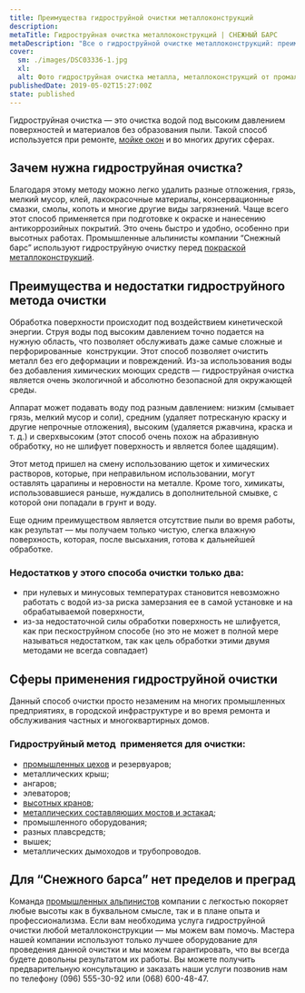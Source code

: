 ```yaml
---
title: Преимущества гидроструйной очистки металлоконструкций
description:
metaTitle: Гидроструйная очистка металлоконструкций | СНЕЖНЫЙ БАРС
metaDescription: "Все о гидроструйной очистке металлоконструкций: преимущества, сферы применения от профессионалов промальпа \"Снежный Барс\""
cover:
  sm: ./images/DSC03336-1.jpg
  xl: 
  alt: Фото гидроструйная очистка металла, металлоконструкций от промальпинистов "Снежный Барс"
publishedDate: 2019-05-02T15:27:00Z
state: published    
---
```

Гидроструйная очистка — это очистка водой под высоким давлением поверхностей и материалов без образования пыли. Такой способ используется при ремонте, [мойке окон](/ru/moika-okon/) и во многих других сферах.

## Зачем нужна гидроструйная очистка?

Благодаря этому методу можно легко удалить разные отложения, грязь, мелкий мусор, клей, лакокрасочные материалы, консервационные смазки, смолы, копоть и многие другие виды загрязнений. Чаще всего этот способ применяется при подготовке к окраске и нанесению антикоррозийных покрытий. Это очень быстро и удобно, особенно при высотных работах. Промышленные альпинисты компании “Снежный барс” используют гидроструйную очистку перед [покраской металлоконструкций](/ru/pokraska-metalla/).

## Преимущества и недостатки гидроструйного метода очистки

Обработка поверхности происходит под воздействием кинетической энергии. Струя воды под высоким давлением точно подается на нужную область, что позволяет обслуживать даже самые сложные и перфорированные  конструкции. Этот способ позволяет очистить металл без его деформации и повреждений. Из-за использования воды без добавления химических моющих средств — гидроструйная очистка является очень экологичной и абсолютно безопасной для окружающей среды.

Аппарат может подавать воду под разным давлением: низким (смывает грязь, мелкий мусор и соли), средним (удаляет потресканую краску и другие непрочные отложения), высоким (удаляется ржавчина, краска и т. д.) и сверхвысоким (этот способ очень похож на абразивную обработку, но не шлифует поверхность и является более щадящим).

Этот метод пришел на смену использованию щеток и химических растворов, которые, при неправильном использовании, могут оставлять царапины и неровности на металле. Кроме того, химикаты, использовавшиеся раньше, нуждались в дополнительной смывке, с которой они попадали в грунт и воду.  

Еще одним преимуществом является отсутствие пыли во время работы, как результат — мы получаем только чистую, слегка влажную поверхность, которая, после высыхания, готова к дальнейшей обработке.

### Недостатков у этого способа очистки только два:

- при нулевых и минусовых температурах становится невозможно работать с водой из-за риска замерзания ее в самой установке и на обрабатываемой поверхности,
- из-за недостаточной силы обработки поверхность не шлифуется, как при пескоструйном способе (но это не может в полной мере называться недостатком, так как цель обработки этими двумя методами не всегда совпадает)

## Сферы применения гидроструйной очистки

Данный способ очистки просто незаменим на многих промышленных предприятиях, в городской инфраструктуре и во время ремонта и обслуживания частных и многоквартирных домов.

### Гидроструйный метод  применяется для очистки:

- [промышленных цехов](/ru/elevatory-promyshlennye-cexa/) и резервуаров;
- металлических крыш;
- ангаров;
- элеваторов;
- [высотных кранов](/ru/krany-kozlovye-mostovye-portovye/);
- [металлических составляющих мостов и эстакад](/ru/puteprovody-mosty-i-estakady/);
- промышленного оборудования;
- разных плавсредств;
- вышек;
- металлических дымоходов и трубопроводов.

## Для “Снежного барса” нет пределов и преград

Команда [промышленных альпинистов](/ru/) компании с легкостью покоряет любые высоты как в буквальном смысле, так и в плане опыта и профессионализма. Если вам необходима услуга гидроструйной очистки любой металлоконструкции — мы можем вам помочь. Мастера нашей компании используют только лучшее оборудование для проведения данной очистки и мы можем гарантировать, что вы всегда будете довольны результатом их работы. Вы можете получить предварительную консультацию и заказать наши услуги позвонив нам по телефону (096) 555-30-92 или (068) 600-48-47.
